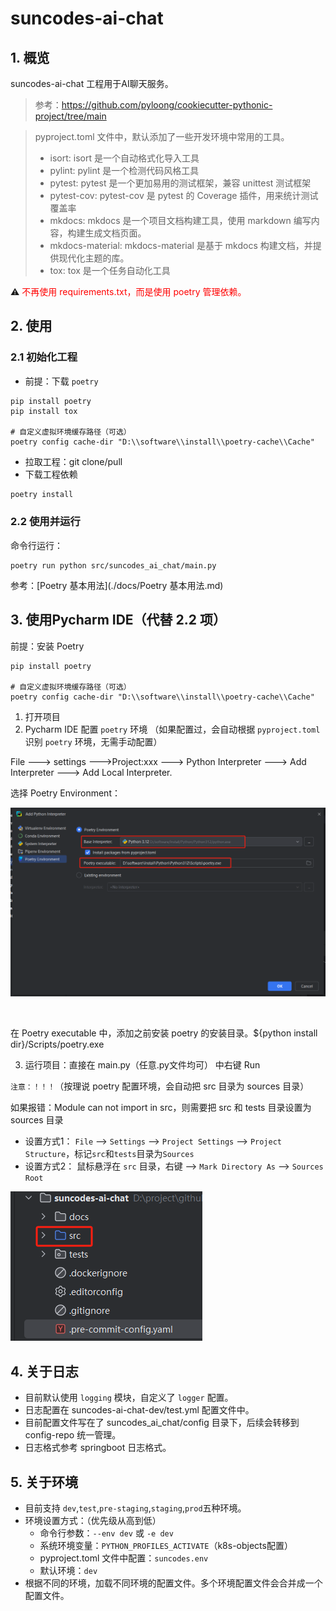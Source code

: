 # suncodes-ai-chat

## 1. 概览

suncodes-ai-chat 工程用于AI聊天服务。

> 参考：https://github.com/pyloong/cookiecutter-pythonic-project/tree/main

> pyproject.toml 文件中，默认添加了一些开发环境中常用的工具。
> 
> - isort: isort 是一个自动格式化导入工具
> - pylint: pylint 是一个检测代码风格工具
> - pytest: pytest 是一个更加易用的测试框架，兼容 unittest 测试框架
> - pytest-cov: pytest-cov 是 pytest 的 Coverage 插件，用来统计测试覆盖率
> - mkdocs: mkdocs 是一个项目文档构建工具，使用 markdown 编写内容，构建生成文档页面。
> - mkdocs-material: mkdocs-material 是基于 mkdocs 构建文档，并提供现代化主题的库。
> - tox: tox 是一个任务自动化工具

⚠️ <font color=red> 不再使用 requirements.txt，而是使用 poetry 管理依赖。</font>


## 2. 使用

### 2.1 初始化工程

- 前提：下载 `poetry`
```text
pip install poetry
pip install tox

# 自定义虚拟环境缓存路径（可选）
poetry config cache-dir "D:\\software\\install\\poetry-cache\\Cache"
```

- 拉取工程：git clone/pull
- 下载工程依赖
```bash
poetry install
```

### 2.2 使用并运行

命令行运行：
```text
poetry run python src/suncodes_ai_chat/main.py
```

参考：[Poetry 基本用法](./docs/Poetry 基本用法.md)

## 3. 使用Pycharm IDE（代替 2.2 项）

前提：安装 Poetry
```text
pip install poetry

# 自定义虚拟环境缓存路径（可选）
poetry config cache-dir "D:\\software\\install\\poetry-cache\\Cache"
```

1. 打开项目
2. Pycharm IDE 配置 `poetry` 环境
（如果配置过，会自动根据 `pyproject.toml` 识别 `poetry` 环境，无需手动配置）

File ---> settings --->Project:xxx ---> Python Interpreter ---> Add Interpreter ---> Add Local Interpreter.

选择 Poetry Environment：

​![image](./docs/assets/image-20241220103907-801gjhk.png)​

‍

在 Poetry executable 中，添加之前安装 poetry 的安装目录。${python install dir}/Scripts/poetry.exe


3. 运行项目：直接在 main.py（任意.py文件均可） 中右键 Run


`注意：！！！`（按理说 poetry 配置环境，会自动把 src 目录为 sources 目录）

如果报错：Module can not import in src，则需要把 src 和 tests 目录设置为 sources 目录
- 设置方式1： `File` --> `Settings` --> `Project Settings` --> `Project Structure`，标记`src`和`tests`目录为`Sources`
- 设置方式2： 鼠标悬浮在 `src` 目录，右键 --> `Mark Directory As` --> `Sources Root`

 ![img.png](./docs/assets/img1.png)

## 4. 关于日志

- 目前默认使用 `logging` 模块，自定义了 `logger` 配置。
- 日志配置在 suncodes-ai-chat-dev/test.yml 配置文件中。
- 目前配置文件写在了 suncodes_ai_chat/config 目录下，后续会转移到 config-repo 统一管理。
- 日志格式参考 springboot 日志格式。

## 5. 关于环境

- 目前支持 `dev`,`test`,`pre-staging`,`staging`,`prod`五种环境。
- 环境设置方式：（优先级从高到低）
  - 命令行参数：`--env dev` 或 `-e dev`
  - 系统环境变量：`PYTHON_PROFILES_ACTIVATE`（k8s-objects配置）
  - pyproject.toml 文件中配置：`suncodes.env`
  - 默认环境：`dev`
- 根据不同的环境，加载不同环境的配置文件。多个环境配置文件会合并成一个配置文件。


